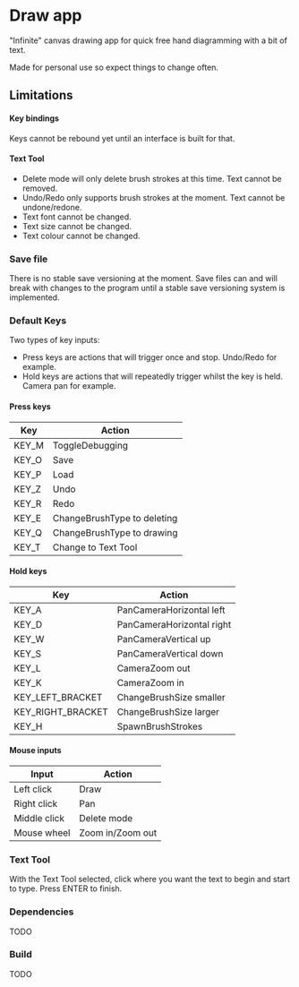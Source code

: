 # Draw app
"Infinite" canvas drawing app for quick free hand diagramming with a bit of text.

Made for personal use so expect things to change often.

## Limitations
#### Key bindings
Keys cannot be rebound yet until an interface is built for that.
#### Text Tool
- Delete mode will only delete brush strokes at this time. Text cannot be removed.
- Undo/Redo only supports brush strokes at the moment. Text cannot be undone/redone.
- Text font cannot be changed.
- Text size cannot be changed.
- Text colour cannot be changed.

### Save file
There is no stable save versioning at the moment. Save files can and will break with changes to the program until a stable save versioning system is implemented.

### Default Keys

Two types of key inputs:
- Press keys are actions that will trigger once and stop. Undo/Redo for example.
- Hold keys are actions that will repeatedly trigger whilst the key is held. Camera pan for example.

#### Press keys
| Key | Action |
|-----|--------|
| KEY_M | ToggleDebugging |
| KEY_O | Save |
| KEY_P | Load |
| KEY_Z | Undo |
| KEY_R | Redo |
| KEY_E | ChangeBrushType to deleting |
| KEY_Q | ChangeBrushType to drawing |
| KEY_T | Change to Text Tool |

#### Hold keys
| Key | Action |
|-----|--------|
| KEY_A | PanCameraHorizontal left |
| KEY_D | PanCameraHorizontal right |
| KEY_W | PanCameraVertical up |
| KEY_S | PanCameraVertical down |
| KEY_L | CameraZoom out |
| KEY_K | CameraZoom in |
| KEY_LEFT_BRACKET | ChangeBrushSize smaller |
| KEY_RIGHT_BRACKET | ChangeBrushSize larger |
| KEY_H | SpawnBrushStrokes |

#### Mouse inputs
| Input | Action |
|-----|--------|
| Left click | Draw |
| Right click | Pan |
| Middle click | Delete mode |
| Mouse wheel | Zoom in/Zoom out |

### Text Tool
With the Text Tool selected, click where you want the text to begin and start to type. Press ENTER to finish.

### Dependencies
TODO

### Build
TODO
